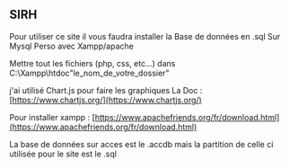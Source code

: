 ## SIRH

 Pour utiliser ce site il vous faudra installer la Base de données en .sql Sur Mysql Perso avec Xampp/apache

 Mettre tout les fichiers (php, css, etc...) dans C:\Xampp\htdoc\"le_nom_de_votre_dossier"

 j'ai utilisé Chart.js pour faire les graphiques La Doc : [https://www.chartjs.org/](https://www.chartjs.org/)

 Pour installer xampp : [https://www.apachefriends.org/fr/download.html](https://www.apachefriends.org/fr/download.html)

 La base de données sur acces est le .accdb mais la partition de celle ci utilisée pour le site est le .sql 


